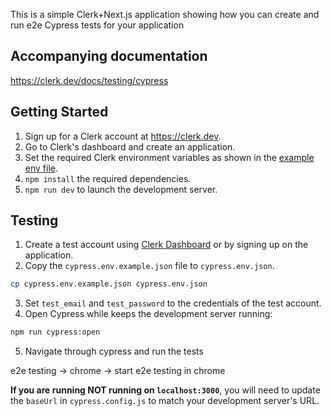This is a simple Clerk+Next.js application showing how you can create and run e2e Cypress tests for your application

## Accompanying documentation
https://clerk.dev/docs/testing/cypress

## Getting Started

1. Sign up for a Clerk account at https://clerk.dev.
2. Go to Clerk's dashboard and create an application.
3. Set the required Clerk environment variables as shown in the [example env file](./env.local.sample).
4. `npm install` the required dependencies.
5. `npm run dev` to launch the development server.

## Testing

1. Create a test account using [Clerk Dashboard](https://dashboard.clerk.com) or by signing up on the application.
2. Copy the `cypress.env.example.json` file to `cypress.env.json`.

```bash
cp cypress.env.example.json cypress.env.json
```

3. Set `test_email` and `test_password` to the credentials of the test account.
4. Open Cypress while keeps the development server running:

```bash
npm run cypress:open
```
5. Navigate through cypress and run the tests

e2e testing -> chrome -> start e2e testing in chrome

**If you are running NOT running on `localhost:3000`**, you will need to update the `baseUrl` in `cypress.config.js` to match your development server's URL.